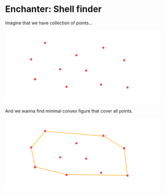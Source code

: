 # Enchanter: Shell finder

Imagine that we have collection of points...

![points](https://github.com/gleb-papchihin/Enchanter/blob/main/points.png)

And we wanna find minimal convex figure that cover all points.

![lines](https://github.com/gleb-papchihin/Enchanter/blob/main/lines.png)
